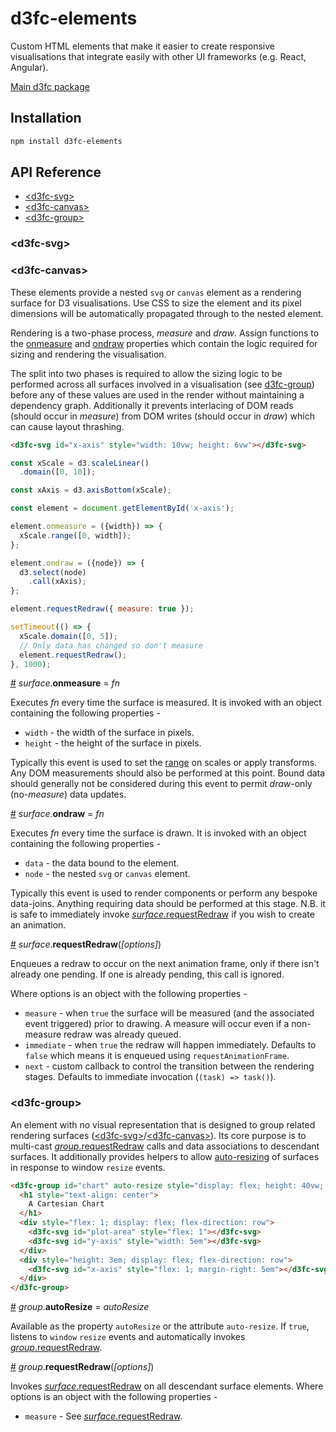 # d3fc-elements

Custom HTML elements that make it easier to create responsive visualisations that integrate easily with other UI frameworks (e.g. React, Angular).

[Main d3fc package](https://github.com/ScottLogic/d3fc)

## Installation

```bash
npm install d3fc-elements
```

## API Reference

* [&lt;d3fc-svg&gt;](#d3fc-svg)
* [&lt;d3fc-canvas&gt;](#d3fc-canvas)
* [&lt;d3fc-group&gt;](#d3fc-canvas)

### &lt;d3fc-svg&gt;
### &lt;d3fc-canvas&gt;

These elements provide a nested `svg` or `canvas` element as a rendering surface for D3 visualisations. Use CSS to size the element and its pixel dimensions will be automatically propagated through to the nested element.

Rendering is a two-phase process, *measure* and *draw*.  Assign functions to the [onmeasure](#surface_onmeasure) and [ondraw](#surface_ondraw) properties which contain the logic required for sizing and rendering the visualisation.

The split into two phases is required to allow the sizing logic to be performed across all surfaces involved in a visualisation (see [d3fc-group](#d3fc-group)) before any of these values are used in the render without maintaining a dependency graph. Additionally it prevents interlacing of DOM reads (should occur in *measure*) from DOM writes (should occur in *draw*) which can cause layout thrashing.

```html
<d3fc-svg id="x-axis" style="width: 10vw; height: 6vw"></d3fc-svg>
```

```js
const xScale = d3.scaleLinear()
  .domain([0, 10]);

const xAxis = d3.axisBottom(xScale);

const element = document.getElementById('x-axis');

element.onmeasure = ({width}) => {
  xScale.range([0, width]);
};

element.ondraw = ({node}) => {
  d3.select(node)
    .call(xAxis);
};

element.requestRedraw({ measure: true });

setTimeout(() => {
  xScale.domain([0, 5]);
  // Only data has changed so don't measure
  element.requestRedraw();
}, 1000);
```

<a name="surface_onmeasure" href="#surface_onmeasure">#</a> *surface*.**onmeasure** = *fn*

Executes *fn* every time the surface is measured. It is invoked with an object containing the following properties -

* `width` - the width of the surface in pixels.
* `height` - the height of the surface in pixels.

Typically this event is used to set the [range](https://github.com/d3/d3-scale#continuous_range) on scales or apply transforms. Any DOM measurements should also be performed at this point. Bound data should generally not be considered during this event to permit *draw*-only (no-*measure*) data updates.

<a name="surface_onmeasure" href="#surface_onmeasure">#</a> *surface*.**ondraw** = *fn*

Executes *fn* every time the surface is drawn. It is invoked with an object containing the following properties -

* `data` - the data bound to the element.
* `node` - the nested `svg` or `canvas` element.

Typically this event is used to render components or perform any bespoke data-joins. Anything requiring data should be performed at this stage. N.B. it is safe to immediately invoke [*surface*.requestRedraw](#surface_requestRedraw) if you wish to create an animation.

<a name="surface_requestRedraw" href="#surface_requestRedraw">#</a> *surface*.**requestRedraw**(*[options]*)

Enqueues a redraw to occur on the next animation frame, only if there isn't already one pending. If one is already pending, this call is ignored.

Where options is an object with the following properties -

* `measure` - when `true` the surface will be measured (and the associated event triggered) prior to drawing. A measure will occur even if a non-measure redraw was already queued.
* `immediate` - when `true` the redraw will happen immediately. Defaults to `false` which means it is enqueued using `requestAnimationFrame`.
* `next` - custom callback to control the transition between the rendering stages. Defaults to immediate invocation (`(task) => task()`).

### &lt;d3fc-group&gt;

An element with no visual representation that is designed to group related rendering surfaces ([&lt;d3fc-svg&gt;](#d3fc-svg)/[&lt;d3fc-canvas&gt;](#d3fc-canvas)). Its core purpose is to multi-cast [*group*.requestRedraw](#group-requestRedraw) calls and data associations to descendant surfaces. It additionally provides helpers to allow [auto-resizing](#group-autoResize) of surfaces in response to window `resize` events.

```html
<d3fc-group id="chart" auto-resize style="display: flex; height: 40vw; width: 60vw; flex-direction: column">
  <h1 style="text-align: center">
    A Cartesian Chart
  </h1>
  <div style="flex: 1; display: flex; flex-direction: row">
    <d3fc-svg id="plot-area" style="flex: 1"></d3fc-svg>
    <d3fc-svg id="y-axis" style="width: 5em"></d3fc-svg>
  </div>
  <div style="height: 3em; display: flex; flex-direction: row">
    <d3fc-svg id="x-axis" style="flex: 1; margin-right: 5em"></d3fc-svg>
  </div>
</d3fc-group>
```

<a name="group-autoResize" href="#group-autoResize">#</a> *group*.**autoResize** = *autoResize*

Available as the property `autoResize` or the attribute `auto-resize`. If `true`, listens to `window` `resize` events and automatically invokes [*group*.requestRedraw](#group-requestRedraw).

<a name="group_onmeasure" href="#group_onmeasure">#</a> *group*.**requestRedraw**(*[options]*)

Invokes [*surface*.requestRedraw](#surface-requestRedraw) on all descendant surface elements. Where options is an object with the following properties -

* `measure` - See [*surface*.requestRedraw](#surface_requestRedraw).
